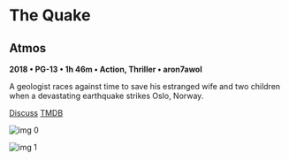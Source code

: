 # The Quake

## Atmos

**2018 • PG-13 • 1h 46m • Action, Thriller • aron7awol**

A geologist races against time to save his estranged wife and two children when a devastating earthquake strikes Oslo, Norway.

[Discuss](https://www.avsforum.com/threads/bass-eq-for-filtered-movies.2995212/post-57663652)  [TMDB](416194)

![img 0](https://i.imgur.com/gcTQa6t.jpg)

![img 1](https://i.imgur.com/rDnlZhB.jpg)

